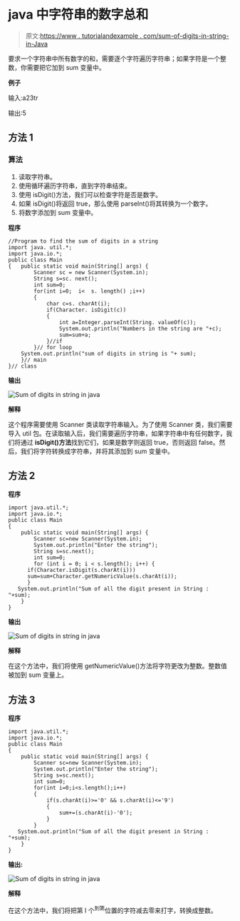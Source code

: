 # java 中字符串的数字总和

> 原文:[https://www . tutorialandexample . com/sum-of-digits-in-string-in-Java](https://www.tutorialandexample.com/sum-of-digits-in-string-in-java)

要求一个字符串中所有数字的和，需要逐个字符遍历字符串；如果字符是一个整数，你需要把它加到 sum 变量中。

**例子**

输入:a23tr

输出:5

## 方法 1

### 算法

1.  读取字符串。
2.  使用循环遍历字符串，直到字符串结束。
3.  使用 isDigit()方法，我们可以检查字符是否是数字。
4.  如果 isDigit()将返回 true，那么使用 parseInt()将其转换为一个数字。
5.  将数字添加到 sum 变量中。

**程序**

```
//Program to find the sum of digits in a string
import java. util.*;
import java.io.*;
public class Main
{	public static void main(String[] args) {
		Scanner sc = new Scanner(System.in);
		String s=sc. next();
		int sum=0;
		for(int i=0;  i<  s. length() ;i++)
		{
		    char c=s. charAt(i);
		    if(Character. isDigit(c))
		    {
		        int a=Integer.parseInt(String. valueOf(c));
		        System.out.println("Numbers in the string are "+c);
		        sum=sum+a;
		    }//if
		}// for loop
	System.out.println("sum of digits in string is "+ sum);
	}// main
}// class 
```

**输出**

![Sum of digits in string in java](../Images/cfb702a037132985d78469da0db528fd.png)  

**解释**

这个程序需要使用 Scanner 类读取字符串输入。为了使用 Scanner 类，我们需要导入 util 包。在读取输入后，我们需要遍历字符串，如果字符串中有任何数字，我们将通过 **isDigit()方法**找到它们，如果是数字则返回 true，否则返回 false。然后，我们将字符转换成字符串，并将其添加到 sum 变量中。

## 方法 2

**程序**

```
import java.util.*;
import java.io.*;
public class Main
{
	public static void main(String[] args) {
		Scanner sc=new Scanner(System.in);
		System.out.println("Enter the string");
		String s=sc.next();
		int sum=0;
		for (int i = 0; i < s.length(); i++) {
      if(Character.isDigit(s.charAt(i))) 
      sum=sum+Character.getNumericValue(s.charAt(i));
      }
   System.out.println("Sum of all the digit present in String : "+sum);
	}
} 
```

**输出**

![Sum of digits in string in java](../Images/c1e0faaaca2edb2bfdb04fe467de45cf.png)  

**解释**

在这个方法中，我们将使用 getNumericValue()方法将字符更改为整数。整数值被加到 sum 变量上。

## 方法 3

**程序**

```
import java.util.*;
import java.io.*;
public class Main
{
	public static void main(String[] args) {
		Scanner sc=new Scanner(System.in);
		System.out.println("Enter the string");
		String s=sc.next();
		int sum=0;
        for(int i=0;i<s.length();i++)
        { 
            if(s.charAt(i)>='0' && s.charAt(i)<='9')
            {
                sum+=(s.charAt(i)-'0');
            }
        }
   System.out.println("Sum of all the digit present in String : "+sum);
	}
} 
```

**输出:**

![Sum of digits in string in java](../Images/3234995f446d3ba3c921821642a73969.png)  

**解释**

在这个方法中，我们将把第 I 个<sup>到第</sup>位置的字符减去零来打字，转换成整数。